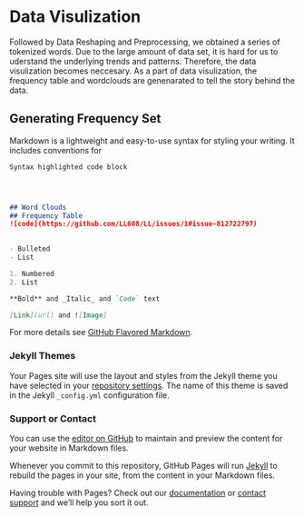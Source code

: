 # Data Visulization 
Followed by Data Reshaping and Preprocessing, we obtained a series of tokenized words. Due to the large amount of data set, it is hard for us to uderstand the underlying trends and patterns. Therefore, the data visulization becomes neccesary. As a part of data visulization, the frequency table and wordclouds are genenarated to tell the story behind the data.   
## Generating Frequency Set 

Markdown is a lightweight and easy-to-use syntax for styling your writing. It includes conventions for

```markdown
Syntax highlighted code block




## Word Clouds
## Frequency Table 
![code](https://github.com/LL608/LL/issues/1#issue-812722797)
 

- Bulleted
- List

1. Numbered
2. List

**Bold** and _Italic_ and `Code` text

[Link](url) and ![Image]
```

For more details see [GitHub Flavored Markdown](https://guides.github.com/features/mastering-markdown/).

### Jekyll Themes

Your Pages site will use the layout and styles from the Jekyll theme you have selected in your [repository settings](https://github.com/LL608/LL/settings). The name of this theme is saved in the Jekyll `_config.yml` configuration file.

### Support or Contact
You can use the [editor on GitHub](https://github.com/LL608/LL/edit/gh-pages/index.md) to maintain and preview the content for your website in Markdown files.

Whenever you commit to this repository, GitHub Pages will run [Jekyll](https://jekyllrb.com/) to rebuild the pages in your site, from the content in your Markdown files.

Having trouble with Pages? Check out our [documentation](https://docs.github.com/categories/github-pages-basics/) or [contact support](https://support.github.com/contact) and we’ll help you sort it out.
